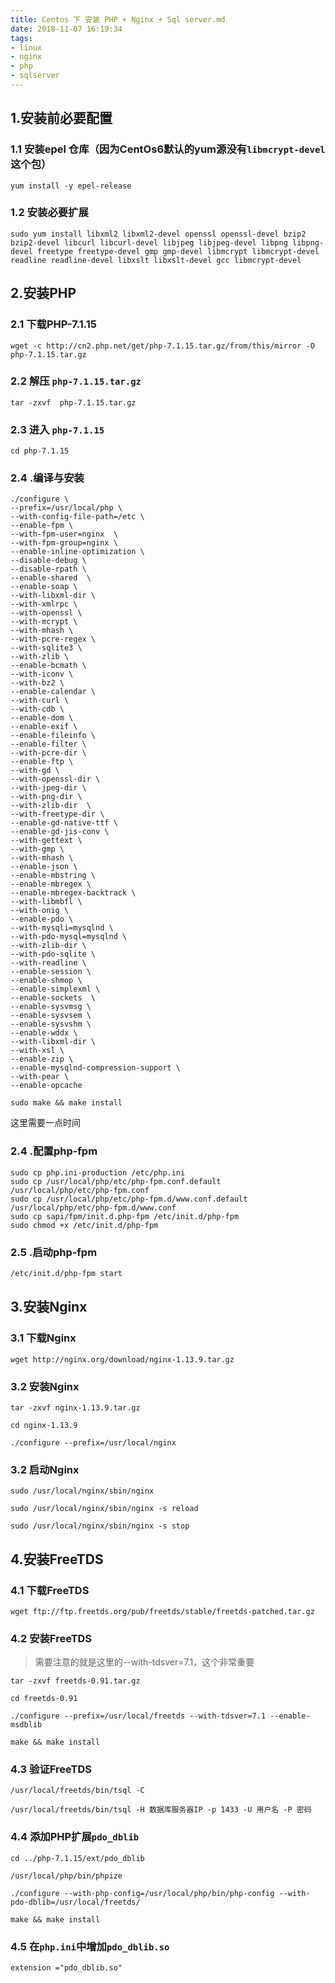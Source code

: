 ```yaml
---
title: Centos 下 安装 PHP + Nginx + Sql server.md
date: 2018-11-07 16:19:34
tags: 
- linux
- nginx
- php
- sqlserver
---
```


## 1.安装前必要配置

### 1.1 安装epel 仓库（因为CentOs6默认的yum源没有`libmcrypt-devel`这个包）

```
yum install -y epel-release
```

### 1.2 安装必要扩展

```
sudo yum install libxml2 libxml2-devel openssl openssl-devel bzip2 bzip2-devel libcurl libcurl-devel libjpeg libjpeg-devel libpng libpng-devel freetype freetype-devel gmp gmp-devel libmcrypt libmcrypt-devel readline readline-devel libxslt libxslt-devel gcc libmcrypt-devel
```

## 2.安装PHP


### 2.1 下载PHP-7.1.15
```
wget -c http://cn2.php.net/get/php-7.1.15.tar.gz/from/this/mirror -O php-7.1.15.tar.gz
```
### 2.2 解压 `php-7.1.15.tar.gz`

```
tar -zxvf  php-7.1.15.tar.gz
```
### 2.3 进入 `php-7.1.15`

```
cd php-7.1.15
```

### 2.4 .编译与安装

```
./configure \
--prefix=/usr/local/php \
--with-config-file-path=/etc \
--enable-fpm \
--with-fpm-user=nginx  \
--with-fpm-group=nginx \
--enable-inline-optimization \
--disable-debug \
--disable-rpath \
--enable-shared  \
--enable-soap \
--with-libxml-dir \
--with-xmlrpc \
--with-openssl \
--with-mcrypt \
--with-mhash \
--with-pcre-regex \
--with-sqlite3 \
--with-zlib \
--enable-bcmath \
--with-iconv \
--with-bz2 \
--enable-calendar \
--with-curl \
--with-cdb \
--enable-dom \
--enable-exif \
--enable-fileinfo \
--enable-filter \
--with-pcre-dir \
--enable-ftp \
--with-gd \
--with-openssl-dir \
--with-jpeg-dir \
--with-png-dir \
--with-zlib-dir  \
--with-freetype-dir \
--enable-gd-native-ttf \
--enable-gd-jis-conv \
--with-gettext \
--with-gmp \
--with-mhash \
--enable-json \
--enable-mbstring \
--enable-mbregex \
--enable-mbregex-backtrack \
--with-libmbfl \
--with-onig \
--enable-pdo \
--with-mysqli=mysqlnd \
--with-pdo-mysql=mysqlnd \
--with-zlib-dir \
--with-pdo-sqlite \
--with-readline \
--enable-session \
--enable-shmop \
--enable-simplexml \
--enable-sockets  \
--enable-sysvmsg \
--enable-sysvsem \
--enable-sysvshm \
--enable-wddx \
--with-libxml-dir \
--with-xsl \
--enable-zip \
--enable-mysqlnd-compression-support \
--with-pear \
--enable-opcache

sudo make && make install
```
这里需要一点时间
### 2.4 .配置php-fpm
```
sudo cp php.ini-production /etc/php.ini
sudo cp /usr/local/php/etc/php-fpm.conf.default /usr/local/php/etc/php-fpm.conf
sudo cp /usr/local/php/etc/php-fpm.d/www.conf.default /usr/local/php/etc/php-fpm.d/www.conf
sudo cp sapi/fpm/init.d.php-fpm /etc/init.d/php-fpm
sudo chmod +x /etc/init.d/php-fpm
```
### 2.5 .启动php-fpm
```bash
/etc/init.d/php-fpm start
```


## 3.安装Nginx

### 3.1 下载Nginx
```
wget http://nginx.org/download/nginx-1.13.9.tar.gz
```
### 3.2 安装Nginx
```
tar -zxvf nginx-1.13.9.tar.gz

cd nginx-1.13.9

./configure --prefix=/usr/local/nginx

```
### 3.2 启动Nginx
```
sudo /usr/local/nginx/sbin/nginx 

sudo /usr/local/nginx/sbin/nginx -s reload

sudo /usr/local/nginx/sbin/nginx -s stop
```
## 4.安装FreeTDS

### 4.1 下载FreeTDS

```
wget ftp://ftp.freetds.org/pub/freetds/stable/freetds-patched.tar.gz
```
### 4.2 安装FreeTDS

> 需要注意的就是这里的--with-tdsver=7.1，这个非常重要

```
tar -zxvf freetds-0.91.tar.gz

cd freetds-0.91

./configure --prefix=/usr/local/freetds --with-tdsver=7.1 --enable-msdblib

make && make install
```

### 4.3 验证FreeTDS
```
/usr/local/freetds/bin/tsql -C

/usr/local/freetds/bin/tsql -H 数据库服务器IP -p 1433 -U 用户名 -P 密码
```

### 4.4 添加PHP扩展`pdo_dblib`
```
cd ../php-7.1.15/ext/pdo_dblib

/usr/local/php/bin/phpize

./configure --with-php-config=/usr/local/php/bin/php-config --with-pdo-dblib=/usr/local/freetds/

make && make install
```
### 4.5 在`php.ini`中增加`pdo_dblib.so`

```extension ="pdo_dblib.so"```
